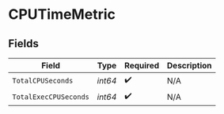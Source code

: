 # CPUTimeMetric


## Fields

| Field                 | Type                  | Required              | Description           |
| --------------------- | --------------------- | --------------------- | --------------------- |
| `TotalCPUSeconds`     | *int64*               | :heavy_check_mark:    | N/A                   |
| `TotalExecCPUSeconds` | *int64*               | :heavy_check_mark:    | N/A                   |